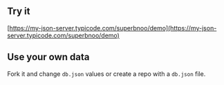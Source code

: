 ## Try it

[https://my-json-server.typicode.com/superbnoo/demo](https://my-json-server.typicode.com/superbnoo/demo)

## Use your own data

Fork it and change `db.json` values or create a repo with a `db.json` file.
